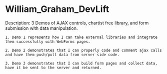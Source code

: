 # William_Graham_DevLift

Description: 3 Demos of AJAX controls, chartist free library, and form submission with data manipulation.

    1. Demo 1 represents how I can take external libraries and integrate them successfully with WebForms pages.
    
    2. Demo 2 demonstrates that I can properly code and comment ajax calls and have them push/pull data from server side code.
    
    3. Demo 3 demonstrates that I can build form pages and collect data, have it be sent to the server and returned.
